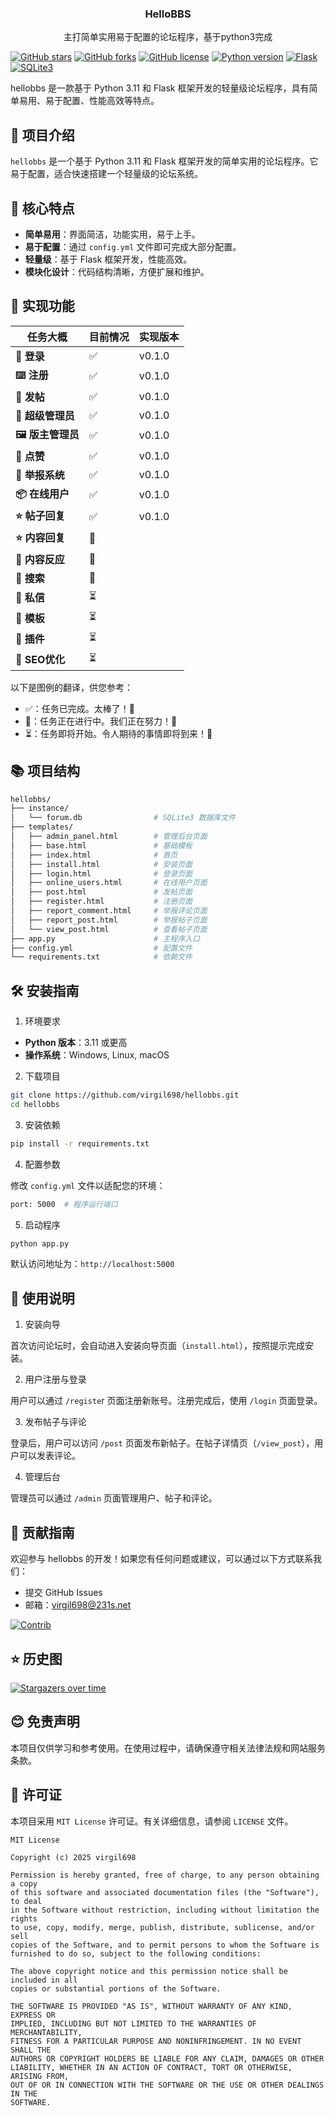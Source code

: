 <h3 align="center">HelloBBS</h3>

<p align="center">
  主打简单实用易于配置的论坛程序，基于python3完成
</p>

[![GitHub stars](https://img.shields.io/github/stars/virgil698/hellobbs.svg)](https://github.com/virgil698/hellobbs/stargazers)
[![GitHub forks](https://img.shields.io/github/forks/virgil698/hellobbs.svg)](https://github.com/virgil698/hellobbs/network)
[![GitHub license](https://img.shields.io/github/license/virgil698/hellobbs.svg)](https://github.com/virgil698/hellobbs/blob/main/LICENSE)
[![Python version](https://img.shields.io/badge/python-3.11-blue)](https://www.python.org/downloads/release/python-3110/)
[![Flask](https://img.shields.io/badge/Flask-1.1.4-blueviolet)](https://pypi.org/project/Flask/)
[![SQLite3](https://img.shields.io/badge/SQLite3-3.35.0-orange)](https://www.sqlite.org/index.html)

hellobbs 是一款基于 Python 3.11 和 Flask 框架开发的轻量级论坛程序，具有简单易用、易于配置、性能高效等特点。

## 📖 项目介绍

`hellobbs` 是一个基于 Python 3.11 和 Flask 框架开发的简单实用的论坛程序。它易于配置，适合快速搭建一个轻量级的论坛系统。

## 🌟 核心特点

- **简单易用**：界面简洁，功能实用，易于上手。
- **易于配置**：通过 `config.yml` 文件即可完成大部分配置。
- **轻量级**：基于 Flask 框架开发，性能高效。
- **模块化设计**：代码结构清晰，方便扩展和维护。

## 🌟 实现功能

| 任务大概 | 目前情况 | 实现版本  |
|---|---|---|
| **🔌 登录** | ✅ | v0.1.0 |
| **⌨️ 注册** | ✅ | v0.1.0 |
| **🔐 发帖** | ✅ | v0.1.0 |
| **🎈 超级管理员**  | ✅ | v0.1.0 |
| **🖼 版主管理员** | ✅ | v0.1.0 |
| **👤 点赞** | ✅ | v0.1.0 |
| **🧱 举报系统** | ✅ | v0.1.0 |
| **📦 在线用户** | ✅ | v0.1.0 |
| **⭐ 帖子回复** | ✅ | v0.1.0 |
| **⭐ 内容回复** | 🚧 |        |
| **🔬 内容反应** | 🚧 |        |
| **🚀 搜索** | 🚧 |        |
| **🚀 私信** | ⏳ |        |
| **🚀 模板** | ⏳ |        |
| **🚀 插件** | ⏳ |        |
| **🚀 SEO优化** | ⏳ |        |

以下是图例的翻译，供您参考：

- ✅：任务已完成。太棒了！🎉
- 🚧：任务正在进行中。我们正在努力！💪
- ⏳：任务即将开始。令人期待的事情即将到来！🌠



## 📚 项目结构
```bash
hellobbs/
├── instance/
│   └── forum.db                # SQLite3 数据库文件
├── templates/
│   ├── admin_panel.html        # 管理后台页面
│   ├── base.html               # 基础模板
│   ├── index.html              # 首页
│   ├── install.html            # 安装页面
│   ├── login.html              # 登录页面
│   ├── online_users.html       # 在线用户页面
│   ├── post.html               # 发帖页面
│   ├── register.html           # 注册页面
│   ├── report_comment.html     # 举报评论页面
│   ├── report_post.html        # 举报帖子页面
│   └── view_post.html          # 查看帖子页面
├── app.py                      # 主程序入口
├── config.yml                  # 配置文件
└── requirements.txt            # 依赖文件
```

## 🛠️ 安装指南

1. 环境要求

- **Python 版本**：3.11 或更高
- **操作系统**：Windows, Linux, macOS

2. 下载项目

```bash
git clone https://github.com/virgil698/hellobbs.git
cd hellobbs
```

3. 安装依赖

```bash
pip install -r requirements.txt
```

4. 配置参数

修改 `config.yml` 文件以适配您的环境：

```bash
port: 5000  # 程序运行端口
```

5. 启动程序

```bash
python app.py
```

默认访问地址为：`http://localhost:5000`

## 🎯 使用说明

1. 安装向导

首次访问论坛时，会自动进入安装向导页面（`install.html`），按照提示完成安装。

2. 用户注册与登录

用户可以通过 `/registe`r 页面注册新账号。注册完成后，使用 `/login` 页面登录。

3. 发布帖子与评论

登录后，用户可以访问 `/post` 页面发布新帖子。在帖子详情页（`/view_post`），用户可以发表评论。

4. 管理后台

管理员可以通过 `/admin` 页面管理用户、帖子和评论。

## 🤝 贡献指南

欢迎参与 hellobbs 的开发！如果您有任何问题或建议，可以通过以下方式联系我们：

- 提交 GitHub Issues
- 邮箱：virgil698@231s.net

[![Contrib](https://contrib.rocks/image?repo=virgil698/hellobbs)](https://github.com/virgil698/hellobbs/graphs/contributors)

## ⭐ 历史图

[![Stargazers over time](https://starchart.cc/virgil698/hellobbs.svg?variant=adaptive)](https://starchart.cc/virgil698/hellobbs)

## 😊 免责声明

本项目仅供学习和参考使用。在使用过程中，请确保遵守相关法律法规和网站服务条款。

## 🎫 许可证

本项目采用 `MIT License` 许可证。有关详细信息，请参阅 `LICENSE` 文件。

```
MIT License

Copyright (c) 2025 virgil698

Permission is hereby granted, free of charge, to any person obtaining a copy
of this software and associated documentation files (the "Software"), to deal
in the Software without restriction, including without limitation the rights
to use, copy, modify, merge, publish, distribute, sublicense, and/or sell
copies of the Software, and to permit persons to whom the Software is
furnished to do so, subject to the following conditions:

The above copyright notice and this permission notice shall be included in all
copies or substantial portions of the Software.

THE SOFTWARE IS PROVIDED "AS IS", WITHOUT WARRANTY OF ANY KIND, EXPRESS OR
IMPLIED, INCLUDING BUT NOT LIMITED TO THE WARRANTIES OF MERCHANTABILITY,
FITNESS FOR A PARTICULAR PURPOSE AND NONINFRINGEMENT. IN NO EVENT SHALL THE
AUTHORS OR COPYRIGHT HOLDERS BE LIABLE FOR ANY CLAIM, DAMAGES OR OTHER
LIABILITY, WHETHER IN AN ACTION OF CONTRACT, TORT OR OTHERWISE, ARISING FROM,
OUT OF OR IN CONNECTION WITH THE SOFTWARE OR THE USE OR OTHER DEALINGS IN THE
SOFTWARE.
```

